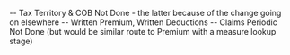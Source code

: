 
-- Tax Territory & COB Not Done - the latter because of the change going on elsewhere
-- Written Premium, Written Deductions
-- Claims Periodic Not Done (but would be similar route to Premium with a measure lookup stage)

